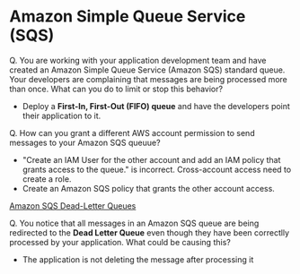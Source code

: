 # Amazon Simple Queue Service (SQS)
Q. You are working with your application development team and have created an Amazon Simple Queue Service (Amazon SQS) standard queue. Your developers are complaining that messages are being processed more than once. What can you do to limit or stop this behavior?
- Deploy a **First-In, First-Out (FIFO) queue** and have the developers point their application to it.

Q. How can you grant a different AWS account permission to send messages to your Amazon SQS queuue?
- "Create an IAM User for the other account and add an IAM policy that grants access to the queue." is incorrect. Cross-account access need to create a role.
- Create an Amazon SQS policy that grants the other account access. 

[Amazon SQS Dead-Letter Queues](https://docs.aws.amazon.com/AWSSimpleQueueService/latest/SQSDeveloperGuide/sqs-dead-letter-queues.html)

Q. You notice that all messages in an Amazon SQS queue are being redirected to the **Dead Letter Queue** even though they have been correctlly processed by your application. What could be causing this?
- The application is not deleting the message after processing it

